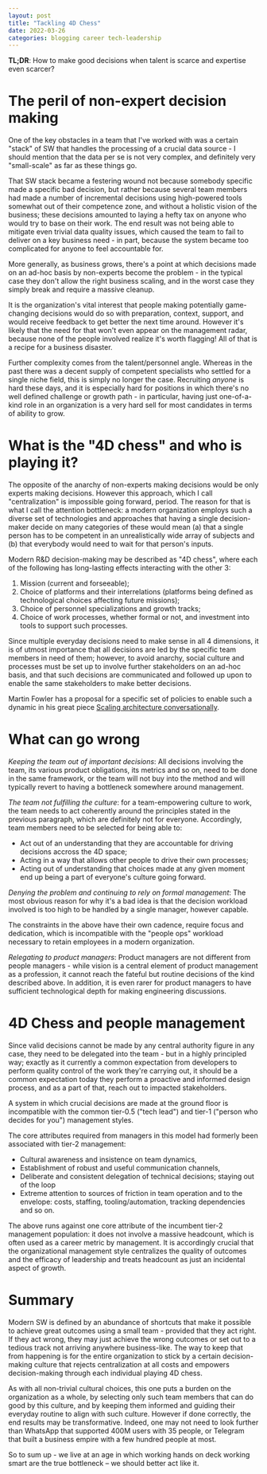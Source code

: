 ```yaml
---
layout: post
title: "Tackling 4D Chess"
date: 2022-03-26
categories: blogging career tech-leadership
---
```

**TL;DR**: How to make good decisions when talent is scarce and expertise even scarcer?

# The peril of non-expert decision making
One of the key obstacles in a team that I've worked with was a certain "stack" of SW that handles the processing of a crucial data source - I should mention that the data per se is not very complex, and definitely very "small-scale" as far as these things go.

That SW stack became a festering wound not because somebody specific made a specific bad decision, but rather because several team members had made a number of incremental decisions using high-powered tools somewhat out of their competence zone, and without a holistic vision of the business; these decisions amounted to laying a hefty tax on anyone who would try to base on their work. The end result was not being able to mitigate even trivial data quality issues, which caused the team to fail to deliver on a key business need - in part, because the system became too complicated for anyone to feel accountable for.

More generally, as business grows, there's a point at which decisions made on an ad-hoc basis by non-experts become the problem - in the typical case they don't allow the right business scaling, and in the worst case they simply break and require a massive cleanup.

It is the organization's vital interest that people making potentially game-changing decisions would do so with preparation, context, support, and would receive feedback to get better the next time around. However it's likely that the need for that won't even appear on the management radar, because none of the people involved realize it's worth flagging! All of that is a recipe for a business disaster.

Further complexity comes from the talent/personnel angle. Whereas in the past there was a decent supply of competent specialists who settled for a single niche field, this is simply no longer the case. Recruiting *anyone* is hard these days, and it is especially hard for positions in which there's no well defined challenge or growth path - in particular, having just one-of-a-kind role in an organization is a very hard sell for most candidates in terms of ability to grow.

# What is the "4D chess" and who is playing it?
The opposite of the anarchy of non-experts making decisions would be only experts making decisions. However this approach, which I call "centralization" is impossible going forward, period. The reason for that is what I call the attention bottleneck: a modern organization employs such a diverse set of technologies and approaches that having a single decision-maker decide on many categories of these would mean (a) that a single person has to be competent in an unrealistically wide array of subjects and (b) that everybody would need to wait for that person's inputs.

Modern R&D decision-making may be described as "4D chess", where each of the following has long-lasting effects interacting with the other 3:

1. Mission (current and forseeable);
2. Choice of platforms and their interrelations (platforms being defined as technological choices affecting future missions);
3. Choice of personnel specializations and growth tracks;
4. Choice of work processes, whether formal or not, and investment into tools to support such processes.

Since multiple everyday decisions need to make sense in all 4 dimensions, it is of utmost importance that all decisions are led by the specific team members in need of them; however, to avoid anarchy, social culture and processes must be set up to involve further stakeholders on an ad-hoc basis, and that such decisions are communicated and followed up upon to enable the same stakeholders to make better decisions.

Martin Fowler has a proposal for a specific set of policies to enable such a dynamic in his great piece [Scaling architecture conversationally](https://martinfowler.com/articles/scaling-architecture-conversationally.html). 

# What can go wrong
*Keeping the team out of important decisions*: All decisions involving the team, its various product obligations, its metrics and so on, need to be done in the same framework, or the team will not buy into the method and will typically revert to having a bottleneck somewhere around management.

*The team not fulfilling the culture*: for a team-empowering culture to work, the team needs to act coherently around the principles stated in the previous paragraph, which are definitely not for everyone. Accordingly, team members need to be selected for being able to:
- Act out of an understanding that they are accountable for driving decisions accross the 4D space;
- Acting in a way that allows other people to drive their own processes;
- Acting out of understanding that choices made at any given moment end up being a part of everyone's culture going forward.

*Denying the problem and continuing to rely on formal management*: The most obvious reason for why it's a bad idea is that the decision workload involved is too high to be handled by a single manager, however capable.

The constraints in the above have their own cadence, require focus and dedication, which is incompatible with the "people ops" workload necessary to retain employees in a modern organization.

*Relegating to product managers*: Product managers are not different from people managers - while vision is a central element of product management as a profession, it cannot reach the fateful but routine decisions of the kind described above. In addition, it is even rarer for product managers to have sufficient technological depth for making engineering discussions.

# 4D Chess and people management
Since valid decisions cannot be made by any central authority figure in any case, they need to be delegated into the team - but in a highly principled way; exactly as it currently a common expectation from developers to perform quality control of the work they're carrying out, it should be a common expectation today they perform a proactive and informed design process, and as a part of that, reach out to impacted stakeholders.

A system in which crucial decisions are made at the ground floor is incompatible with the common tier-0.5 ("tech lead") and tier-1 ("person who decides for you") management styles.

The core attributes required from managers in this model had formerly been associated with tier-2 management:
- Cultural awareness and insistence on team dynamics,
- Establishment of robust and useful communication channels,
- Deliberate and consistent delegation of technical decisions; staying out of the loop
- Extreme attention to sources of friction in team operation and to the envelope: costs, staffing, tooling/automation, tracking dependencies and so on.

The above runs against one core attribute of the incumbent tier-2 management population: it does not involve a massive headcount, which is often used as a career metric by management. It is accordingly crucial that the organizational management style centralizes the quality of outcomes and the efficacy of leadership and treats headcount as just an incidental aspect of growth.

# Summary
Modern SW is defined by an abundance of shortcuts that make it possible to achieve great outcomes using a small team - provided that they act right. If they act wrong, they may just achieve the wrong outcomes or set out to a tedious track not arriving anywhere business-like. The way to keep that from happening is for the entire organization to stick by a certain decision-making culture that rejects centralization at all costs and empowers decision-making through each individual playing 4D chess.

As with all non-trivial cultural choices, this one puts a burden on the organization as a whole, by selecting only such team members that can do good by this culture, and by keeping them informed and guiding their everyday routine to align with such culture. However if done correctly, the end results may be transformative. Indeed, one may not need to look further than WhatsApp that supported 400M users with 35 people, or Telegram that built a business empire with a few hundred people at most. 

So to sum up - we live at an age in which working hands on deck working smart are the true bottleneck – we should better act like it.

